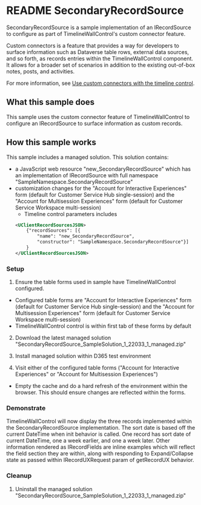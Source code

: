 # README SecondaryRecordSource

SecondaryRecordSource is a sample implementation of an IRecordSource to configure as part of TimelineWallControl's custom connector feature.

Custom connectors is a feature that provides a way for developers to surface information such as Dataverse table rows, external data sources, and so forth, as records entries within the TimelineWallControl component. It allows for a broader set of scenarios in addition to the existing out-of-box notes, posts, and activities.

For more information, see [Use custom connectors with the timeline control](https://docs.microsoft.com/powerapps/maker/model-driven-apps/custom-connectors-timeline-control).

## What this sample does

This sample uses the custom connector feature of TimelineWallControl to configure an IRecordSource to surface information as custom records.

## How this sample works

This sample includes a managed solution. This solution contains:

- a JavaScript web resource "new_SecondaryRecordSource" which has an implementation of IRecordSource with full namespace "SampleNamespace.SecondaryRecordSource"
- customization changes for the "Account for Interactive Experiences" form (default for Customer Service Hub single-session) and the "Account for Multisession Experiences" form (default for Customer Service Workspace multi-session)
    - Timeline control parameters includes 
    ```xml
    <UClientRecordSourcesJSON>
        {"recordSources": [{
            "name": "new_SecondaryRecordSource", 
            "constructor": "SampleNamespace.SecondaryRecordSource"}]
        }
    </UClientRecordSourcesJSON>
    ```

### Setup

1. Ensure the table forms used in sample have TimelineWallControl configured.
- Configured table forms are "Account for Interactive Experiences" form (default for Customer Service Hub single-session) and the "Account for Multisession Experiences" form (default for Customer Service Workspace multi-session)
- TimelineWallControl control is within first tab of these forms by default

2. Download the latest managed solution "SecondaryRecordSource_SampleSolution_1_22033_1_managed.zip"

3. Install managed solution within D365 test environment

4. Visit either of the configured table forms ("Account for Interactive Experiences" or "Account for Multisession Experiences")
- Empty the cache and do a hard refresh of the environment within the browser. This should ensure changes are reflected within the forms. 

### Demonstrate

TimelineWallControl will now display the three records implemented within the SecondaryRecordSource implementation. The sort date is based off the current DateTime when init behavior is called. One record has sort date of current DateTime, one a week earlier, and one a week later. Other information rendered as IRecordFields are inline examples which will reflect the field section they are within, along with responding to Expand/Collapse state as passed within IRecordUXRequest param of getRecordUX behavior.

### Cleanup

1. Uninstall the managed solution "SecondaryRecordSource_SampleSolution_1_22033_1_managed.zip"